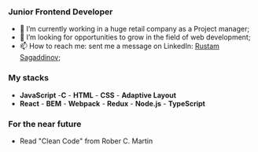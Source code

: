 ### Junior Frontend Developer 

- 🔭 I’m currently working in a huge retail company as a Project manager;
- 🤔 I’m looking for opportunities to grow in the field of web development;
- 📫 How to reach me: sent me a message on LinkedIn: [Rustam Sagaddinov](https://www.linkedin.com/in/rustam-sagaddinov);

### My stacks

- **JavaScript** -**C** - **HTML** - **CSS** - **Adaptive Layout**
- **React** - **BEM** - **Webpack** - **Redux** - **Node.js** - **TypeScript**

### For the near future

- Read "Clean Code" from Rober C. Martin
